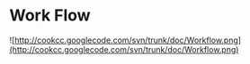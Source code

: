 # Work Flow #

![http://cookcc.googlecode.com/svn/trunk/doc/Workflow.png](http://cookcc.googlecode.com/svn/trunk/doc/Workflow.png)